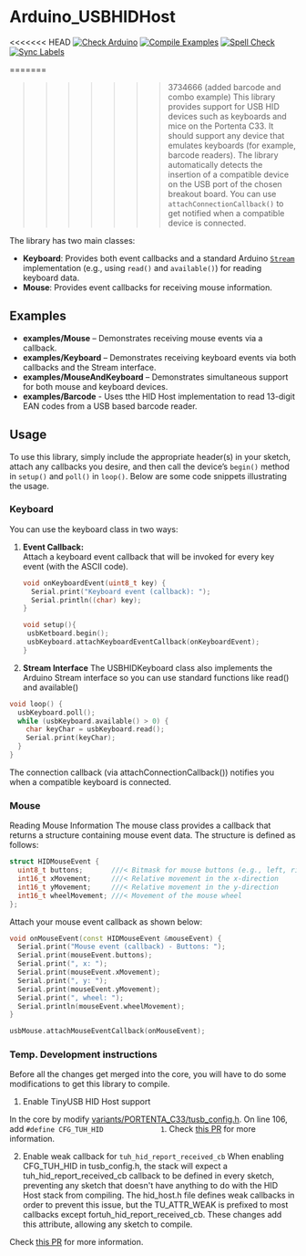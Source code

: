 # Arduino_USBHIDHost

<<<<<<< HEAD
[![Check Arduino](https://github.com/bcmi-labs/Arduino_USBHIDHost/actions/workflows/check-arduino.yml/badge.svg)](https://github.com/bcmi-labs/Arduino_USBHIDHost/actions/workflows/check-arduino.yml) [![Compile Examples](https://github.com/bcmi-labs/Arduino_USBHIDHost/actions/workflows/compile-examples.yml/badge.svg)](https://github.com/bcmi-labs/Arduino_USBHIDHost/actions/workflows/compile-examples.yml) [![Spell Check](https://github.com/bcmi-labs/Arduino_USBHIDHost/actions/workflows/spell-check.yml/badge.svg)](https://github.com/bcmi-labs/Arduino_USBHIDHost/actions/workflows/spell-check.yml) [![Sync Labels](https://github.com/bcmi-labs/Arduino_USBHIDHost/actions/workflows/sync-labels.yml/badge.svg)](https://github.com/bcmi-labs/Arduino_USBHIDHost/actions/workflows/sync-labels.yml)


=======
>>>>>>> 3734666 (added barcode and combo example)
This library provides support for USB HID devices such as keyboards and mice on the Portenta C33. It should support any device that emulates keyboards (for example, barcode readers). The library automatically detects the insertion of a compatible device on the USB port of the chosen breakout board. You can use `attachConnectionCallback()` to get notified when a compatible device is connected.

The library has two main classes:
- **Keyboard**: Provides both event callbacks and a standard Arduino [`Stream`](https://www.arduino.cc/reference/en/language/functions/communication/stream/) implementation (e.g., using `read()` and `available()`) for reading keyboard data.
- **Mouse**: Provides event callbacks for receiving mouse information.

## Examples

- **examples/Mouse** – Demonstrates receiving mouse events via a callback.
- **examples/Keyboard** – Demonstrates receiving keyboard events via both callbacks and the Stream interface.
- **examples/MouseAndKeyboard** – Demonstrates simultaneous support for both mouse and keyboard devices.
- **examples/Barcode** - Uses tthe HID Host implementation to read 13-digit EAN codes from a USB based barcode reader. 

## Usage

To use this library, simply include the appropriate header(s) in your sketch, attach any callbacks you desire, and then call the device’s `begin()` method in `setup()` and `poll()` in `loop()`. Below are some code snippets illustrating the usage.

### Keyboard

You can use the keyboard class in two ways:

1. **Event Callback:**  
   Attach a keyboard event callback that will be invoked for every key event (with the ASCII code).  
   ```cpp
   void onKeyboardEvent(uint8_t key) {
     Serial.print("Keyboard event (callback): ");
     Serial.println((char) key);
   }
   
   void setup(){
    usbKetboard.begin();
    usbKeyboard.attachKeyboardEventCallback(onKeyboardEvent);
   }

   ```

2. **Stream Interface**
The USBHIDKeyboard class also implements the Arduino Stream interface so you can use standard functions like read() and available()
```cpp
void loop() {
  usbKeyboard.poll();
  while (usbKeyboard.available() > 0) {
    char keyChar = usbKeyboard.read();
    Serial.print(keyChar);
  }
}
```

The connection callback (via attachConnectionCallback()) notifies you when a compatible keyboard is connected.

### Mouse
Reading Mouse Information
The mouse class provides a callback that returns a structure containing mouse event data. The structure is defined as follows:

```cpp
struct HIDMouseEvent {
  uint8_t buttons;       ///< Bitmask for mouse buttons (e.g., left, right, middle)
  int16_t xMovement;     ///< Relative movement in the x-direction
  int16_t yMovement;     ///< Relative movement in the y-direction
  int16_t wheelMovement; ///< Movement of the mouse wheel
};
```

Attach your mouse event callback as shown below:

```cpp
void onMouseEvent(const HIDMouseEvent &mouseEvent) {
  Serial.print("Mouse event (callback) - Buttons: ");
  Serial.print(mouseEvent.buttons);
  Serial.print(", x: ");
  Serial.print(mouseEvent.xMovement);
  Serial.print(", y: ");
  Serial.print(mouseEvent.yMovement);
  Serial.print(", wheel: ");
  Serial.println(mouseEvent.wheelMovement);
}
```

```cpp
usbMouse.attachMouseEventCallback(onMouseEvent);
```

### Temp. Development instructions 
Before all the changes get merged into the core, you will have to do some modifications to get this library to compile.

1. Enable TinyUSB HID Host support 

In the core by modify [variants/PORTENTA_C33/tusb_config.h](https://github.com/arduino/ArduinoCore-renesas/blob/main/variants/PORTENTA_C33/tusb_config.h).
On line 106, add `#define CFG_TUH_HID              1`. 
Check [this PR](https://github.com/arduino/ArduinoCore-renesas/compare/main...cristidragomir97:ArduinoCore-renesas:hid_host_c33) for more information.

2. Enable weak callback for `tuh_hid_report_received_cb`
When enabling CFG_TUH_HID in tusb_config.h, the stack will expect a tuh_hid_report_received_cb callback to be defined in every sketch, preventing any sketch that doesn't have anything to do with the HID Host stack from compiling. The hid_host.h file defines weak callbacks in order to prevent this issue, but the TU_ATTR_WEAK is prefixed to most callbacks except fortuh_hid_report_received_cb. These changes add this attribute, allowing any sketch to compile.

Check [this PR](https://github.com/arduino/tinyusb/pull/3/commits/e3e9dd066cd64d98de6bd19d2920fec3019b71c4) for more information.
